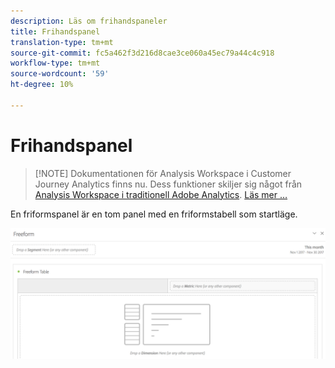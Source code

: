 ```yaml
---
description: Läs om frihandspaneler
title: Frihandspanel
translation-type: tm+mt
source-git-commit: fc5a462f3d216d8cae3ce060a45ec79a44c4c918
workflow-type: tm+mt
source-wordcount: '59'
ht-degree: 10%

---
```



# Frihandspanel

>[!NOTE] Dokumentationen för Analysis Workspace i Customer Journey Analytics finns nu. Dess funktioner skiljer sig något från [Analysis Workspace i traditionell Adobe Analytics](https://docs.adobe.com/content/help/en/analytics/analyze/analysis-workspace/home.html). [Läs mer …](/help/getting-started/cja-aa.md)

En friformspanel är en tom panel med en friformstabell som startläge.

![](assets/freeform-panel.png)


